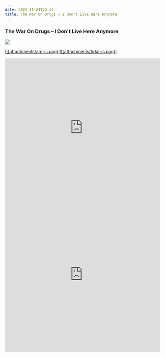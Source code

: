 ```yaml
---
date: 2021-11-24T22:34
title: The War On Drugs – I Don't Live Here Anymore
---
```

### The War On Drugs – I Don't Live Here Anymore
[![](https://img.discogs.com/LNnCCQjQ74Y4hdhVgErKJ5pZaDs=/fit-in/600x545/filters:strip_icc():format(jpeg):mode_rgb():quality(90)/discogs-images/R-20773747-1635525131-3270.jpeg.jpg)][1] 

[1]: https://www.discogs.com/release/20773747
[2]: https://music.apple.com/us/album/1576851901
[3]: https://listen.tidal.com/album/200919312

[![[attachments/am-is.png]]][2][![[attachments/tidal-is.png]]][3]

<iframe allow="autoplay *; encrypted-media *; fullscreen *" frameborder="0" height="450" style="width:100%;max-width:660px;overflow:hidden;background:transparent;" sandbox="allow-forms allow-popups allow-same-origin allow-scripts allow-storage-access-by-user-activation allow-top-navigation-by-user-activation" src="https://embed.music.apple.com/us/album/turn-blue/1576851901"></iframe>
<div style="position: relative; padding-bottom: 100%; height: 0; overflow: hidden; max-width: 100%;"><iframe src="https://embed.tidal.com/albums/200919312?layout=gridify" frameborder= "0" allowfullscreen style="position: absolute; top: 0; left: 0; width: 100%; height: 1px; min-height: 100%; margin: 0 auto;"></iframe></div>